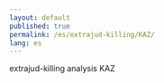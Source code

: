 ```yaml
---
layout: default
published: true
permalink: /es/extrajud-killing/KAZ/
lang: es
---
```


extrajud-killing analysis KAZ
